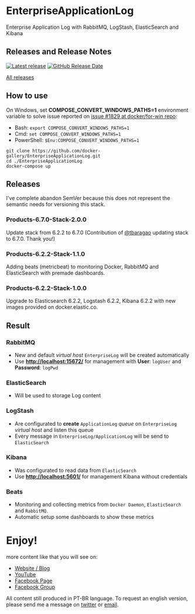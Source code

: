 # EnterpriseApplicationLog
Enterprise Application Log with RabbitMQ, LogStash, ElasticSearch and Kibana

## Releases and Release Notes
[![Latest release](https://img.shields.io/github/release/docker-gallery/EnterpriseApplicationLog.svg)](https://github.com/docker-gallery/EnterpriseApplicationLog/releases/latest) 
[![GitHub Release Date](https://img.shields.io/github/release-date/docker-gallery/EnterpriseApplicationLog.svg)](https://github.com/docker-gallery/EnterpriseApplicationLog/releases/latest)

[All releases](https://github.com/docker-gallery/EnterpriseApplicationLog/releases) 

## How to use

On Windows, set **COMPOSE_CONVERT_WINDOWS_PATHS=1** environment variable to solve issue reported on [issue #1829 at docker/for-win repo](https://github.com/docker/for-win/issues/1829):

* Bash: `export COMPOSE_CONVERT_WINDOWS_PATHS=1`
* Cmd: `set COMPOSE_CONVERT_WINDOWS_PATHS=1`
* PowerShell: `$Env:COMPOSE_CONVERT_WINDOWS_PATHS=1`

```
git clone https://github.com/docker-gallery/EnterpriseApplicationLog.git
cd ./EnterpriseApplicationLog
docker-compose up
```
## Releases

I've complete abandon SemVer because this does not represent the semantic needs for versioning this stack.

### Products-6.7.0-Stack-2.0.0

Update stack from 6.2.2 to 6.7.0 (Contribution of [@tbaragao](https://github.com/tbaragao) updating stack to 6.7.0. Thank you!)

### Products-6.2.2-Stack-1.1.0

Adding beats (metricbeat) to monitoring Docker, RabbitMQ and ElasticSearch with premade dashboards. 

### Products-6.2.2-Stack-1.0.0

Upgrade to Elasticsearch 6.2.2, Logstash 6.2.2, Kibana 6.2.2 with new images provided on docker.elastic.co.

## Result

### RabbitMQ
- New and default *virtual host* ```EnterpriseLog``` will be created automatically
- Use **[http://localhost:15672/](http://localhost:15672/)** for management with **User**: ```logUser``` and **Password**: ```logPwd```

### ElasticSearch
- Will be used to storage Log content

### LogStash
- Are configurated to **create** ```ApplicationLog``` *queue* on ```EnterpriseLog``` *virtual host* and listen this queue
- Every message in ```EnterpriseLog/ApplicationLog``` will be send to ```ElasticSearch```

### Kibana
- Was configurated to read data from ```ElasticSearch```
- Use **[http://localhost:5601/](http://localhost:5601/)** for management Kibana without credentials

### Beats
- Monitoring and collecting metrics from ```Docker Daemon```, ```ElasticSearch``` and ```RabbitMQ```.
- Automatic setup some dashboards to show these metrics

# Enjoy!
more content like that you will see on:
- [Website / Blog](http://gago.io/)
- [YouTube](https://www.youtube.com/luizcarlosfaria/)
- [Facebook Page](https://www.facebook.com/ArquitetoDeSolucoes/)
- [Facebook Group](https://www.facebook.com/groups/arquiteturadotnet/)

All content still produced in PT-BR language. To request an english version, please send me a message on [twitter](https://twitter.com/luizcarlosfaria) or [email](mailto:luizcarlosfaria@gmail.com).
